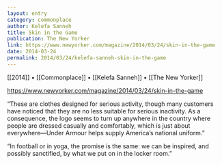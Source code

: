 ```yaml
---
layout: entry
category: commonplace
author: Kelefa Sanneh
title: Skin in the Game
publication: The New Yorker
link: https://www.newyorker.com/magazine/2014/03/24/skin-in-the-game
date: 2014-03-24
permalink: 2014/03/24/kelefa-sanneh-skin-in-the-game
---
```


[[2014]] • [[Commonplace]] • [[Kelefa Sanneh]] • [[The New Yorker]]

https://www.newyorker.com/magazine/2014/03/24/skin-in-the-game

“These are clothes designed for serious activity, though many customers have noticed that they are no less suitable for serious inactivity. As a consequence, the logo seems to turn up anywhere in the country where people are dressed casually and comfortably, which is just about everywhere—Under Armour helps supply America’s national uniform.”

“In football or in yoga, the promise is the same: we can be inspired, and possibly sanctified, by what we put on in the locker room.”